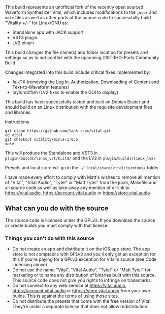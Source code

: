 This build represents an unofficial fork of the recently open sourced Waveform Synthesizer Vital, which includes modifications to the `jucer` and `make` files as well as other parts of the source code to successfully build "Vitality +/-" for Linux/GNU as:


 - Standalone app with JACK support
 - VST3 plugin
 - LV2 plugin 

This build changes the file name(s) and folder location for presets and settings so as to not conflict with the upcoming DISTRHO-Ports Community Build.

Changes integrated into this build include critical fixes implemented by:

 - falkTX (removing the Log In, Authorization, Downloading of Content and Text-to-Waveform features) 
 - taylordotfish (LV2 fixes to enable the GUI to display) 

This build has been successfully tested and built on Debian Buster and should build on an Linux distribution with the requisite development files and libraries.

Instructions

```
git clone https://github.com/tank-trax/vital.git
cd vital
git checkout vitality+minus-1.0.6
make
```

This will produce the Standalone and VST3 in `plugin/builds/linux_vst/build/` and the LV2 in `plugin/builds/linux_lv2/` 

Presets and local store will go in the `~/.local/share/vitality+minus/` folder

I have made every effort to comply with Matt's wishes to remove all mention of "Vital", "Vital Audio", "Tytel" or "Matt Tytel" from the jucer, Makefile and all source code as well as take away any mention of or link to https://vital.audio, https://account.vital.audio or https://store.vital.audio


## What can you do with the source
The source code is licensed under the GPLv3. If you download the source or create builds you must comply with that license.

### Things you can't do with this source
 - Do not create an app and distribute it on the iOS app store. The app store is not comptabile with GPLv3 and you'll only get an exception for this if you're paying for a GPLv3 exception for Vital's source (see Code Licensing above).
 - Do not use the name "Vital", "Vital Audio", "Tytel" or "Matt Tytel" for marketing or to name any distribution of binaries built with this source. This source code does not give you rights to infringe on trademarks.
 - Do not connect to any web service at https://vital.audio, https://account.vital.audio or https://store.vital.audio from your own builds. This is against the terms of using those sites.
 - Do not distribute the presets that come with the free version of Vital. They're under a separate license that does not allow redistribution.
```
